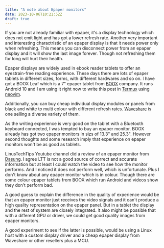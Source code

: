 ```yaml
---
title: "A note about Epaper monitors"
date: 2023-10-06T10:21:52Z
draft: true
---
```


If you are not already familiar with epaper, it's a display technology which does not emit light and has got a lower refresh rate. Another very important and interesting charactristic of an epaper display is that it needs power only when refreshing. This means you can disconnect power from an epaper display and it will show the last image forever. Though not refreshing them for long will hurt their health.

Epaper displays are widely used in ebook reader tablets to offer an eyestrain-free reading experience. These days there are lots of epaper tablets in different sizes, forms, with different hardwares and so on. I have got a BOOX Leaf which is a 7" epaper tablet from [BOOX](https://boox.com) company. It runs Android 10 and I am using it right now to write this post in [Termux](https://termux.com) using [neovim](https://github.com/neovim/neovim).

Additionally, you can buy cheap individual display modules or panels from black and white to multi colour with different refresh rates. [Waveshare](https://www.waveshare.com/) is one selling a diverse variety of them.

As the writing experience is very good on the tablet with a Bluetooth keyboard connected, I was tempted to buy an epaper monitor. BOOX already has got two epaper monitors in sizs of 13.3" and 25.3". However second thoughts and some research imply that experience on epaper monitors won't be as good as tablets.

LinusTechTips Youtube channel did a review of an epaper monitor from [Dasung](https://dasung.com). I agree LTT is not a good source of correct and accurate information but at least I could watch the video to see how the monitor performs. And I noticed it does not perform well, which is unfortunate. Plus I don't know about any epaper monitor which is in colour. Though there are some colour epaper tablets from BOOX which run Android and videos show they don't perform bad.

A good guess to explain the difference in the quality of experience would be that an epaper monitor just receives the video signals and it can't produce a high quality representation on the epaper panel. But in a tablet the display and the rest of system are closely integrated. It also might be possible that with a different GPU or driver, we could get good quality images from epaper monitors.

A good experiment to see if the latter is possible, would be using a Linux host with a custom display driver and a cheap epaper display from Waveshare or other resellers plus a MCU.
